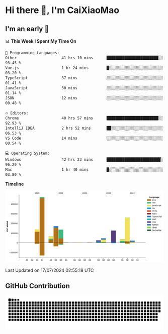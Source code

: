 # Hi there 👋, I'm CaiXiaoMao

## I'm an early 🐤
<!--START_SECTION:waka-->
📊 **This Week I Spent My Time On** 

```text
💬 Programming Languages: 
Other                    41 hrs 10 mins      ███████████████████████░░   93.45 % 
Vue.js                   1 hr 24 mins        █░░░░░░░░░░░░░░░░░░░░░░░░   03.20 % 
TypeScript               37 mins             ░░░░░░░░░░░░░░░░░░░░░░░░░   01.41 % 
JavaScript               30 mins             ░░░░░░░░░░░░░░░░░░░░░░░░░   01.14 % 
JSON                     12 mins             ░░░░░░░░░░░░░░░░░░░░░░░░░   00.48 % 

🔥 Editors: 
Chrome                   40 hrs 57 mins      ███████████████████████░░   92.93 % 
IntelliJ IDEA            2 hrs 52 mins       ██░░░░░░░░░░░░░░░░░░░░░░░   06.53 % 
VS Code                  14 mins             ░░░░░░░░░░░░░░░░░░░░░░░░░   00.54 % 

💻 Operating System: 
Windows                  42 hrs 23 mins      ████████████████████████░   96.20 % 
Mac                      1 hr 40 mins        █░░░░░░░░░░░░░░░░░░░░░░░░   03.80 % 
```

**Timeline**

![Lines of Code chart](https://raw.githubusercontent.com/caixiaomao/caixiaomao/main/assets/bar_graph.png)


 Last Updated on 17/07/2024 02:55:18 UTC
<!--END_SECTION:waka-->

## GitHub Contribution
<picture>
  <source media="(prefers-color-scheme: dark)" srcset="/dist/snake/github-contribution-grid-snake-dark.svg" />
  <source media="(prefers-color-scheme: light)" srcset="/dist/snake/github-contribution-grid-snake.svg" />
  <img alt="github contribution grid snake animation" src="/dist/snake/github-contribution-grid-snake.svg" />
</picture>
